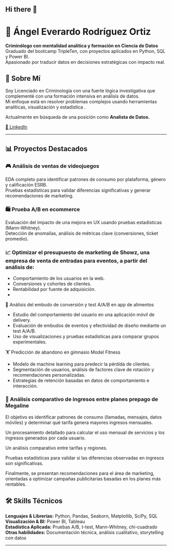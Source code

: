 ## Hi there 👋

# 👋 Ángel Everardo Rodríguez Ortiz

**Criminólogo con mentalidad analítica y formación en Ciencia de Datos**  
Graduado del bootcamp TripleTen, con proyectos aplicados en Python, SQL y Power BI.  
Apasionado por traducir datos en decisiones estratégicas con impacto real.

## 🚀 Sobre Mí

Soy Licenciado en Criminología con una fuerte lógica investigativa que complementé con una formación intensiva en análisis de datos.  
Mi enfoque está en resolver problemas complejos usando herramientas analíticas, visualización y estadística .

Actualmente en búsqueda de una posición como **Analista de Datos.**

[🔗 LinkedIn](https://www.linkedin.com/in/angel-everardo-rodriguez-ortiz-8b9b14367/)

---

## 📊 Proyectos Destacados

### 🎮 Análisis de ventas de videojuegos
EDA completo para identificar patrones de consumo por plataforma, género y calificación ESRB.  
Pruebas estadísticas para validar diferencias significativas y generar recomendaciones de marketing.



### 🛍️ Prueba A/B en ecommerce
Evaluación del impacto de una mejora en UX usando pruebas estadísticas (Mann-Whitney).  
Detección de anomalías, análisis de métricas clave (conversiones, ticket promedio).



### 📈 Optimizar el presupuesto de marketing de Showz, una empresa de venta de entradas para eventos, a partir del análisis de:

- Comportamiento de los usuarios en la web.
- Conversiones y cohortes de clientes.
- Rentabilidad por fuente de adquisición.
- 

🧪 Análisis del embudo de conversión y test A/A/B en app de alimentos

- Estudio del comportamiento del usuario en una aplicación móvil de delivery.
- Evaluación de embudos de eventos y efectividad de diseño mediante un test A/A/B.
- Uso de visualizaciones y pruebas estadísticas para comparar grupos experimentales.


🏋️ Predicción de abandono en gimnasio Model Fitness

- Modelo de machine learning para predecir la pérdida de clientes.
- Segmentación de usuarios, análisis de factores clave de rotación y recomendaciones personalizadas.
- Estrategias de retención basadas en datos de comportamiento e interacción.


### 📱 Análisis comparativo de ingresos entre planes prepago de Megaline
El objetivo es identificar patrones de consumo (llamadas, mensajes, datos móviles) y determinar qué tarifa genera mayores ingresos mensuales.

Un procesamiento detallado para calcular el uso mensual de servicios y los ingresos generados por cada usuario.

Un análisis comparativo entre tarifas y regiones.

Pruebas estadísticas para validar si las diferencias observadas en ingresos son significativas.

Finalmente, se presentan recomendaciones para el área de marketing, orientadas a optimizar campañas publicitarias basadas en los planes más rentables.



## 🛠️ Skills Técnicos

**Lenguajes & Librerías:** Python, Pandas, Seaborn, Matplotlib, SciPy, SQL  
**Visualización & BI:** Power BI, Tableau  
**Estadística Aplicada:** Pruebas A/B, t-test, Mann-Whitney, chi-cuadrado  
**Otras habilidades:** Documentación técnica, análisis cualitativo, storytelling con datos

---
